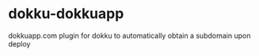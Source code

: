 dokku-dokkuapp
==============

dokkuapp.com plugin for dokku to automatically obtain a subdomain upon deploy
